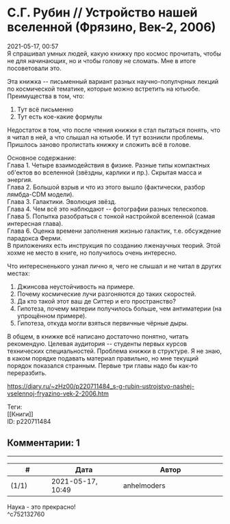 С.Г. Рубин // Устройство нашей вселенной (Фрязино, Век-2, 2006)
===============================================================

  
2021-05-17, 00:57  
 Я спрашивал умных людей, какую книжку про космос прочитать, чтобы не для начинающих, но и чтобы голову не сломать. Мне в итоге посоветовали это.   
   
 Эта книжка -- письменный вариант разных научно-популчрных лекций по космической тематике, которые можно встретить на ютьюбе. Преимущества в том, что:   
 1) Тут всё письменно   
 2) Тут есть кое-какие формулы   
   
 Недостаток в том, что после чтения книжки я стал пытаться понять, что я читал в ней, а что слышал на ютьюбе. И тут возникли проблемы. Пришлось заново пролистать книжку и сложить всё в голове.   
   
 Основное содержание:   
 Глава 1. Четыре взаимодействия в физике. Разные типы компактных об'ектов во вселенной (звёздны, карлики и пр.). Скрытая масса и энергия.   
 Глава 2. Большой взрыв и что из этого вышло (фактически, разбор лямбда-CDM модели).   
 Глава 3. Галактики. Эволюция звёзд.   
 Глава 4. Чем всё это наблюдают -- фотографии разных телескопов.   
 Глава 5. Попытка разобраться с тонкой настройкой вселенной (самая интересная глава).   
 Глава 6. Оценка времени заполнения жизнью галактик, т.е. обсуждение парадокса Ферми.   
 В приложениях есть инструкция по созданию лженаучных теорий. Этой хохме не место в книге, но получилось очень интересно.   
   
 Что интересненького узнал лично я, чего не слышал и не читал в других местах:   
 1. Джинсова неустойчивость на примере.   
 2. Почему космические лучи разгоняются до таких скоростей.   
 3. Да кто такой этот ваш де Ситтер и его пространство?   
 4. Гипотеза, почему материи получилось больше, чем антиматерии (на упрощённом примере).   
 5. Гипотеза, откуда могли взяться первичные чёрные дыры.   
   
 В общем, в книжке всё написано достаточно понятно, читать рекомендую. Целевая аудитория -- студенты первых курсов технических специальностей. Проблема книжки в структуре. Я не знаю, в каком порядке подавать материал правильно, но мне текущий порядок показался странным. Первые три главы надо бы как-то переразбить.   
  
<https://diary.ru/~zHz00/p220711484_s-g-rubin-ustrojstvo-nashej-vselennoj-fryazino-vek-2-2006.htm>  
  
Теги:  
[[Книги]]  
ID: p220711484  


Комментарии: 1
--------------

  


---



|         #         |              Дата              |                     Автор                     |           ID           |
| --- | --- | --- | --- |
| (1/1) | 2021-05-17, 10:49 | anhelmoders | c752132760 |

  
 Наука - это прекрасно!   
 ^c752132760